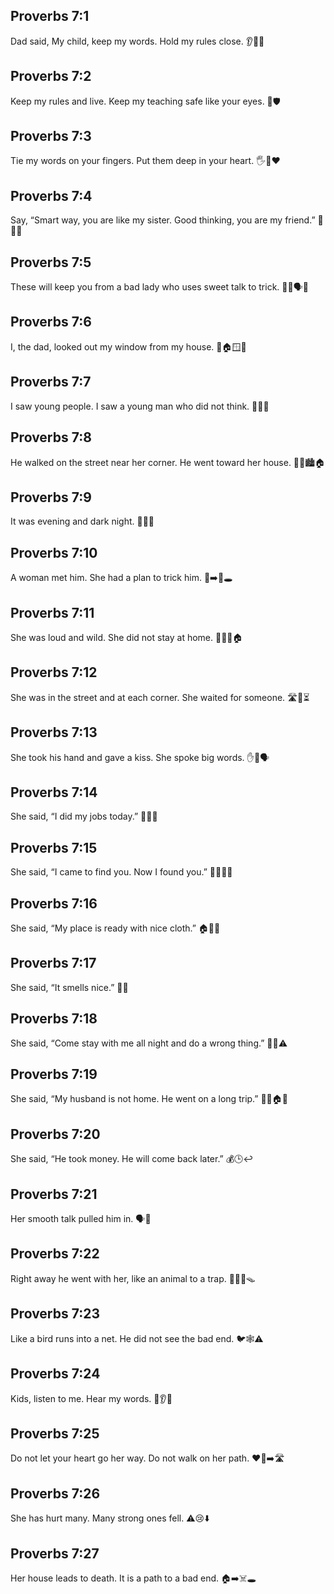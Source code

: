 ## Proverbs 7:1
Dad said, My child, keep my words. Hold my rules close. 👂📘💖
## Proverbs 7:2
Keep my rules and live. Keep my teaching safe like your eyes. 👀🛡️
## Proverbs 7:3
Tie my words on your fingers. Put them deep in your heart. 🖐️🔗❤️
## Proverbs 7:4
Say, “Smart way, you are like my sister. Good thinking, you are my friend.” 🧠👧🤝
## Proverbs 7:5
These will keep you from a bad lady who uses sweet talk to trick. 🚫👩🗣️🍬
## Proverbs 7:6
I, the dad, looked out my window from my house. 🧔🏠🪟👀
## Proverbs 7:7
I saw young people. I saw a young man who did not think. 🧒👥🤷
## Proverbs 7:8
He walked on the street near her corner. He went toward her house. 🚶‍♂️🏙️🏠
## Proverbs 7:9
It was evening and dark night. 🌆🌙🌑
## Proverbs 7:10
A woman met him. She had a plan to trick him. 👩➡️🧒🕳️
## Proverbs 7:11
She was loud and wild. She did not stay at home. 📣🙅‍♀️🏠
## Proverbs 7:12
She was in the street and at each corner. She waited for someone. 🛣️🔄⏳
## Proverbs 7:13
She took his hand and gave a kiss. She spoke big words. ✋💋🗣️
## Proverbs 7:14
She said, “I did my jobs today.” 🙋‍♀️✅
## Proverbs 7:15
She said, “I came to find you. Now I found you.” 🏃‍♀️🔎😊
## Proverbs 7:16
She said, “My place is ready with nice cloth.” 🏠🧺✨
## Proverbs 7:17
She said, “It smells nice.” 👃🌸
## Proverbs 7:18
She said, “Come stay with me all night and do a wrong thing.” 🚪🌙⚠️
## Proverbs 7:19
She said, “My husband is not home. He went on a long trip.” 🙅‍♂️🏠🧳
## Proverbs 7:20
She said, “He took money. He will come back later.” 💰🕒↩️
## Proverbs 7:21
Her smooth talk pulled him in. 🗣️🎣
## Proverbs 7:22
Right away he went with her, like an animal to a trap. 🚶‍♂️🐂🪤
## Proverbs 7:23
Like a bird runs into a net. He did not see the bad end. 🐦🕸️⚠️
## Proverbs 7:24
Kids, listen to me. Hear my words. 🧒👂📣
## Proverbs 7:25
Do not let your heart go her way. Do not walk on her path. ❤️🚫➡️🛣️
## Proverbs 7:26
She has hurt many. Many strong ones fell. ⚠️😢⬇️
## Proverbs 7:27
Her house leads to death. It is a path to a bad end. 🏠➡️☠️🕳️
